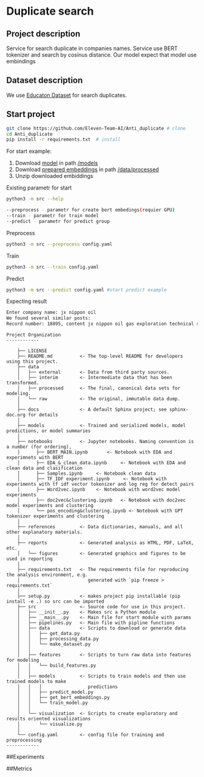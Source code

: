 Duplicate search
==============================
## Project description
Service for search duplicate in companies names. Service use BERT tokenizer and search by cosinus distance.
Our model expect that model use embindings 
## Dataset description
We use [Educaton Dataset](https://drive.google.com/file/d/1e9bdr7wcQX_YBudQcsKj-sMoIGxQOlK4/view?usp=sharing) for search duplicates.

## Start project
```bash
git clone https://github.com/Eleven-Team-AI/Anti_duplicate # clone
cd Anti_duplicate
pip install -r requirements.txt  # install
```
For start example:
1. Download [model](https://drive.google.com/file/d/1NN8536lIojlTqyoS_0XaJ6aZ-mUdH_RM/view) in path [/models](https://github.com/Eleven-Team-AI/Anti_duplicate/tree/main/models)
2. Download [prepared embeddings](https://drive.google.com/file/d/1EO_UrArhIwpcY32HA2ZQ5E5clyxFwiUW/view) in path [/data/processed](https://github.com/Eleven-Team-AI/Anti_duplicate/tree/main/data/processed) 
3. Unzip downloaded embiddings

Existing parametr for start
```bash
python3 -m src --help
```
```bash
--preprocess - parametr for create bert embedings(requier GPU)
--train - parametr for train model
--predict - parametr for predict group
```
Preprocess
```bash
python3 -m src --preprocess config.yaml
```
Train
```bash
python3 -m src --train config.yaml
```
Predict
```bash
python3 -m src --predict config.yaml #start predict example
```
Expecting result
```bash
Enter company name: jx nippon oil
We found several similar posts:
Record number: 18895, content jx nippon oil gas exploration technical service
```
```
Project Organization
------------

    ├── LICENSE
    ├── README.md          <- The top-level README for developers using this project.
    ├── data
    │   ├── external       <- Data from third party sources.
    │   ├── interim        <- Intermediate data that has been transformed.
    │   ├── processed      <- The final, canonical data sets for modeling.
    │   └── raw            <- The original, immutable data dump.
    │
    ├── docs               <- A default Sphinx project; see sphinx-doc.org for details
    │
    ├── models             <- Trained and serialized models, model predictions, or model summaries
    │
    ├── notebooks          <- Jupyter notebooks. Naming convention is a number (for ordering),
    │      ├── BERT_MAIN.ipynb       <- Notebook with EDA and experimnets with BERT
    │      ├── EDA_&_clean_data.ipynb     <- Notebook with EDA and clean data and clasification
    │      ├── Samples.ipynb     <- Notebook clean data
    │      ├── TF_IDF experiment.ipynb     <- Notebook with experiments with tf idf vector tokenizer and log reg for detect pairs
    │      ├── Word2vec.ipynb    <- Notebook with word2vec model experiments
    │      ├── doc2vec&clustering.ipynb   <- Notebook with doc2vec model experiments and clustering
    │      └── pos_encoding&clustering.ipynb <- Notebook with GPT tokenizer experiments and clustering 
    │   
    ├── references         <- Data dictionaries, manuals, and all other explanatory materials.
    │   
    ├── reports            <- Generated analysis as HTML, PDF, LaTeX, etc.
    │   └── figures        <- Generated graphics and figures to be used in reporting
    │
    ├── requirements.txt   <- The requirements file for reproducing the analysis environment, e.g.
    │                         generated with `pip freeze > requirements.txt`
    │
    ├── setup.py           <- makes project pip installable (pip install -e .) so src can be imported
    ├── src                <- Source code for use in this project.
    │   ├── __init__.py    <- Makes src a Python module
    │   ├── __main__.py    <- Main file for start module with params
    │   ├── pipelines.py   <- Main file with pipline functions
    │   ├── data           <- Scripts to download or generate data
    │   │   ├── get_data.py
    │   │   ├── processing_data.py
    │   │   └── make_dataset.py
    │   │
    │   ├── features       <- Scripts to turn raw data into features for modeling
    │   │   └── build_features.py
    │   │
    │   ├── models         <- Scripts to train models and then use trained models to make
    │   │   │                 predictions
    │   │   ├── predict_model.py
    │   │   ├── get_bert_embeddings.py
    │   │   └── train_model.py
    │   │
    │   └── visualization  <- Scripts to create exploratory and results oriented visualizations
    │       └── visualize.py
    │
    └── config.yaml        <- config file for training and preprocessing
------------
```
##Experiments

##Metrics

